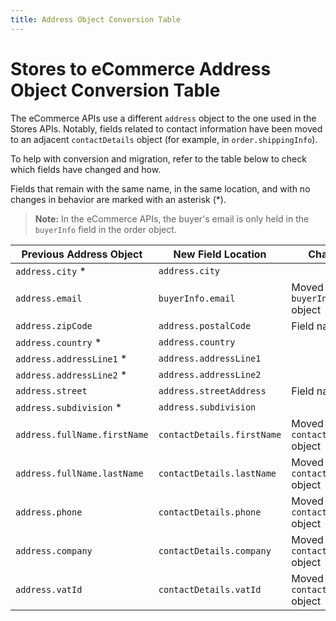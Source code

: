 ```yaml
---
title: Address Object Conversion Table
---
```


# Stores to eCommerce Address Object Conversion Table

The eCommerce APIs use a different `address` object to the one used in the Stores APIs. Notably, fields related to contact information have been moved
to an adjacent `contactDetails` object (for example, in `order.shippingInfo`).

To help with conversion and migration, refer to the table below to check which fields have changed and how.

Fields that remain with the same name, in the same location, and with no changes in behavior are marked with an asterisk (*).

> **Note:** In the eCommerce APIs, the buyer's email is only held in the `buyerInfo` field in the order object.

| Previous Address Object                         | New Field Location                                           | Change            |
| ------------------------------------------------|--------------------------------------------------------------|-------------------|
| `address.city` *                                | `address.city`                                               |
| `address.email`                                 | `buyerInfo.email`                                            | Moved to `buyerInfo` object
| `address.zipCode`                               | `address.postalCode`                                         | Field name
| `address.country` *                             | `address.country`                                            |
| `address.addressLine1` *                        | `address.addressLine1`                                       |
| `address.addressLine2` *                        | `address.addressLine2`                                       |
| `address.street`                                | `address.streetAddress`                                      | Field name
| `address.subdivision` *                         | `address.subdivision`                                        |
| `address.fullName.firstName`                    | `contactDetails.firstName`                                   | Moved to `contactDetails` object
| `address.fullName.lastName`                     | `contactDetails.lastName`                                    | Moved to `contactDetails` object
| `address.phone`                                 | `contactDetails.phone`                                       | Moved to `contactDetails` object
| `address.company`                               | `contactDetails.company`                                     | Moved to `contactDetails` object
| `address.vatId`                                 | `contactDetails.vatId`                                       | Moved to `contactDetails` object